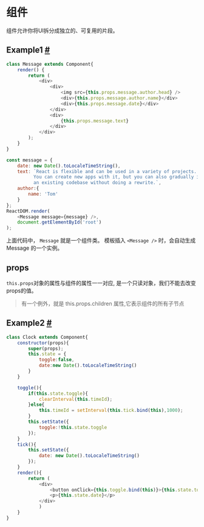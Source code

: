 # 组件
组件允许你将UI拆分成独立的、可复用的片段。

## Example1 [#](/demo/message)

```js
class Message extends Component{
    render() {
        return (
            <div>
                <div>
                    <img src={this.props.message.author.head} />
                    <div>{this.props.message.author.name}</div>
                    <div>{this.props.message.date}</div>
                </div>
                <div>
                    {this.props.message.text}
                </div>
            </div>
        );
    }
}
```
```js
const message = {
    date: new Date().toLocaleTimeString(),
    text: `React is flexible and can be used in a variety of projects. 
          You can create new apps with it, but you can also gradually introduce it into 
          an existing codebase without doing a rewrite.`,
    author:{
        name: 'Tom'
    }
};
ReactDOM.render(
    <Message message={message} />,
    document.getElementById('root')
);
```
上面代码中， `Message` 就是一个组件类。
模板插入 `<Message />` 时，会自动生成 Message 的一个实例。

## props
`this.props`对象的属性与组件的属性一一对应, 是一个只读对象，我们不能去改变props的值。
> 有一个例外，就是 this.props.children 属性,它表示组件的所有子节点

## Example2 [#](/demo/clock)
```js
class Clock extends Component{
    constructor(props){
        super(props);
        this.state = {
            toggle:false,
            date:new Date().toLocaleTimeString()
        }
    }

    toggle(){
        if(this.state.toggle){
            clearInterval(this.timeId);
        }else{
            this.timeId = setInterval(this.tick.bind(this),1000);
        }
        this.setState({
            toggle:!this.state.toggle
        });
    }
    tick(){
        this.setState({
            date: new Date().toLocaleTimeString()
        });
    }
    render(){
        return (
            <div>
                <button onClick={this.toggle.bind(this)}>{this.state.toggle ? 'stop' : 'start'}</button>
                <p>{this.state.date}</p>
            </div>
            )
    }
}
```